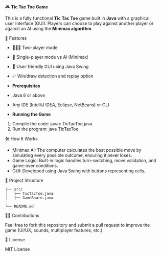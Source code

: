  🎮 **Tic Tac Toe Game**

This is a fully functional **Tic Tac Toe** game built in **Java** with a graphical user interface (GUI). Players can choose to play against another player or against an AI using the **Minimax algorithm**.

🧠 Features

* 🧑‍🤝‍🧑 Two-player mode
* 🤖 Single-player mode vs AI (Minimax)
* 🎨 User-friendly GUI using Java Swing
* ✅ Win/draw detection and replay option

* **Prerequisites**
* Java 8 or above
* Any IDE (IntelliJ IDEA, Eclipse, NetBeans) or CLI

* **Running the Game**

1. Compile the code:
   javac TicTacToe.java
2. Run the program:
   java TicTacToe
   

 🛠️ How It Works

* Minimax AI: The computer calculates the best possible move by simulating every possible outcome, ensuring it never loses.
* Game Logic: Built-in logic handles turn-switching, move validation, and game-over conditions.
* GUI: Developed using Java Swing with buttons representing cells.


📁 Project Structure

```
├── src/
│   ├── TicTacToe.java
│   ├── GameBoard.java

└── README.md
```
 🙋‍♂️ Contributions

Feel free to fork this repository and submit a pull request to improve the game (UI/UX, sounds, multiplayer features, etc.)

📄 License

MIT License


